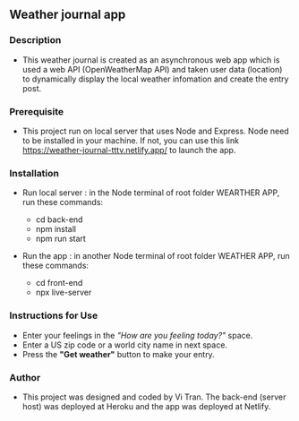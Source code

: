 
## Weather journal app

### Description

- This weather journal is created as an asynchronous web app which is used a web API (OpenWeatherMap API) and taken user data (location) to dynamically display the local weather infomation and create the entry post.

### Prerequisite

- This project run on local server that uses Node and Express. Node need to be installed in your machine. If not, you can use this link https://weather-journal-tttv.netlify.app/ to launch the app.

### Installation

- Run local server : in the Node terminal of root folder WEARTHER APP, run these commands:

  - cd back-end
  - npm install
  - npm run start

- Run the app : in another Node terminal of root folder WEATHER APP, run these commands:

  - cd front-end
  - npx live-server

### Instructions for Use

- Enter your feelings in the _"How are you feeling today?"_ space.
- Enter a US zip code or a world city name in next space.
- Press the **"Get weather"** button to make your entry.

### Author
- This project was designed and coded by Vi Tran. The back-end (server host) was deployed at Heroku and the app was deployed at Netlify.
